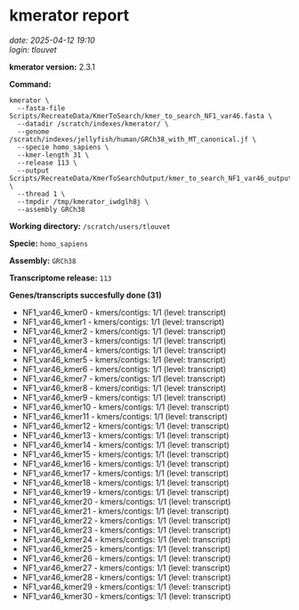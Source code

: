 # kmerator report
*date: 2025-04-12 19:10*  
*login: tlouvet*

**kmerator version:** 2.3.1

**Command:**

```
kmerator \
  --fasta-file Scripts/RecreateData/KmerToSearch/kmer_to_search_NF1_var46.fasta \
  --datadir /scratch/indexes/kmerator/ \
  --genome /scratch/indexes/jellyfish/human/GRCh38_with_MT_canonical.jf \
  --specie homo_sapiens \
  --kmer-length 31 \
  --release 113 \
  --output Scripts/RecreateData/KmerToSearchOutput/kmer_to_search_NF1_var46_output \
  --thread 1 \
  --tmpdir /tmp/kmerator_iwdglh8j \
  --assembly GRCh38
```

**Working directory:** `/scratch/users/tlouvet`

**Specie:** `homo_sapiens`

**Assembly:** `GRCh38`

**Transcriptome release:** `113`

**Genes/transcripts succesfully done (31)**

- NF1_var46_kmer0 - kmers/contigs: 1/1 (level: transcript)
- NF1_var46_kmer1 - kmers/contigs: 1/1 (level: transcript)
- NF1_var46_kmer2 - kmers/contigs: 1/1 (level: transcript)
- NF1_var46_kmer3 - kmers/contigs: 1/1 (level: transcript)
- NF1_var46_kmer4 - kmers/contigs: 1/1 (level: transcript)
- NF1_var46_kmer5 - kmers/contigs: 1/1 (level: transcript)
- NF1_var46_kmer6 - kmers/contigs: 1/1 (level: transcript)
- NF1_var46_kmer7 - kmers/contigs: 1/1 (level: transcript)
- NF1_var46_kmer8 - kmers/contigs: 1/1 (level: transcript)
- NF1_var46_kmer9 - kmers/contigs: 1/1 (level: transcript)
- NF1_var46_kmer10 - kmers/contigs: 1/1 (level: transcript)
- NF1_var46_kmer11 - kmers/contigs: 1/1 (level: transcript)
- NF1_var46_kmer12 - kmers/contigs: 1/1 (level: transcript)
- NF1_var46_kmer13 - kmers/contigs: 1/1 (level: transcript)
- NF1_var46_kmer14 - kmers/contigs: 1/1 (level: transcript)
- NF1_var46_kmer15 - kmers/contigs: 1/1 (level: transcript)
- NF1_var46_kmer16 - kmers/contigs: 1/1 (level: transcript)
- NF1_var46_kmer17 - kmers/contigs: 1/1 (level: transcript)
- NF1_var46_kmer18 - kmers/contigs: 1/1 (level: transcript)
- NF1_var46_kmer19 - kmers/contigs: 1/1 (level: transcript)
- NF1_var46_kmer20 - kmers/contigs: 1/1 (level: transcript)
- NF1_var46_kmer21 - kmers/contigs: 1/1 (level: transcript)
- NF1_var46_kmer22 - kmers/contigs: 1/1 (level: transcript)
- NF1_var46_kmer23 - kmers/contigs: 1/1 (level: transcript)
- NF1_var46_kmer24 - kmers/contigs: 1/1 (level: transcript)
- NF1_var46_kmer25 - kmers/contigs: 1/1 (level: transcript)
- NF1_var46_kmer26 - kmers/contigs: 1/1 (level: transcript)
- NF1_var46_kmer27 - kmers/contigs: 1/1 (level: transcript)
- NF1_var46_kmer28 - kmers/contigs: 1/1 (level: transcript)
- NF1_var46_kmer29 - kmers/contigs: 1/1 (level: transcript)
- NF1_var46_kmer30 - kmers/contigs: 1/1 (level: transcript)
